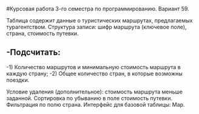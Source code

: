 #Курсовая работа 3-го семестра по программированию.
Вариант 59.

Таблица содержит данные о туристических маршрутах, предлагаемых турагентством. Структура записи: шифр маршрута (ключевое поле), страна, стоимость путевки.

-Подсчитать:
-
-1)	Количество маршрутов и минимальную стоимость маршрута в каждую страну; 
-2)	Общее количество стран, в которые возможны поездки.

Условие удаления (дополнительное): стоимость маршрута меньше заданной. Сортировка по убыванию в поле стоимость путевки. Фильтрация по полю страна. Интерфейс для базовой таблицы: Map.
